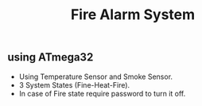 <!DOCTYPE html>
<html>
<head>
</head>
<body>
  <header>
    <h1>Fire Alarm System</h1>
  </header>
  
  <section>
    <h2>using ATmega32</h2>
    <ul>
      <li>Using Temperature Sensor and Smoke Sensor.</li>
      <li>3 System States (Fine-Heat-Fire).</li>
      <li>In case of Fire state require password to turn it off.</li>
    </ul>
  </section>
</body>
</html>